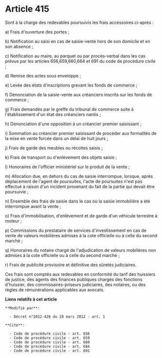 # Article 415

Sont à la charge des redevables poursuivis les frais accessoires ci-après : 

a) Frais d'ouverture des portes ; 

b) Notification au saisi en cas de saisie-vente hors de son domicile et en son absence ; 

c) Notification au maire, au parquet ou par procès-verbal dans les cas prévus par les articles 656,659,660,684 et 691 du code
de procédure civile ; 

d) Remise des actes sous enveloppe ; 

e) Levée des états d'inscriptions grevant les fonds de commerce ; 

f) Dénonciation de la saisie-vente aux créanciers inscrits sur les fonds de commerce ; 

g) Frais demandés par le greffe du tribunal de commerce suite à l'établissement d'un état des créanciers nantis ; 

h) Dénonciation d'une opposition à un créancier premier saisissant ; 

i) Sommation au créancier premier saisissant de procéder aux formalités de la mise en vente forcée dans un délai de huit
jours ; 

j) Frais de garde des meubles ou récoltes saisis ; 

k) Frais de transport ou d'enlèvement des objets saisis ; 

l) Honoraires de l'officier ministériel sur le produit de la vente ; 

m) Allocation due, en dehors du cas de saisie interrompue, lorsque, après déplacement de l'agent de poursuites, l'acte de
poursuites n'est pas effectué à raison d'un incident provenant du fait de la partie qui devait être poursuivie ; 

n) Ensemble des frais de saisie dans le cas où la saisie immobilière a été interrompue avant la vente ; 

o) Frais d'immobilisation, d'enlèvement et de garde d'un véhicule terrestre à moteur ; 

p) Commissions du prestataire de services d'investissement en cas de vente de valeurs mobilières admises à la cote officielle
ou à celle du second marché ; 

q) Honoraires du notaire chargé de l'adjudication de valeurs mobilières non admises à la cote officielle ou à celle du second
marché ; 

r) Frais de publicité provisoire et définitive des sûretés judiciaires. 

Ces frais sont comptés aux redevables en conformité du tarif des huissiers de justice, des   agents des finances publiques
chargés des fonctions d'huissier, des commissaires-priseurs judiciaires, des notaires, ou des règles de rémunérations
applicables aux avocats.

**Liens relatifs à cet article**

	**Modifié par**:

	  - Décret n°2012-426 du 28 mars 2012 - art. 1

	**Cite**:

	  - Code de procédure civile - art. 656
	  - Code de procédure civile - art. 659
	  - Code de procédure civile - art. 660
	  - Code de procédure civile - art. 684
	  - Code de procédure civile - art. 691
